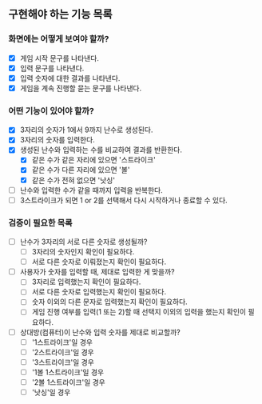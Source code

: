 ## 구현해야 하는 기능 목록
### 화면에는 어떻게 보여야 할까?
- [X] 게임 시작 문구를 나타낸다.
- [X] 입력 문구를 나타낸다.
- [X] 입력 숫자에 대한 결과를 나타낸다.
- [X] 게임을 계속 진행할 묻는 문구를 나타낸다.

### 어떤 기능이 있어야 할까?
- [X] 3자리의 숫자가 1에서 9까지 난수로 생성된다.
- [X] 3자리의 숫자를 입력한다.
- [X] 생성된 난수와 입력하는 수를 비교하여 결과를 반환한다.
  - [X] 같은 수가 같은 자리에 있으면 '스트라이크'
  - [X] 같은 수가 다른 자리에 있으면 '볼'
  - [X] 같은 수가 전혀 없으면 '낫싱'
- [ ] 난수와 입력한 수가 같을 때까지 입력을 반복한다.
- [ ] 3스트라이크가 되면 1 or 2를 선택해서 다시 시작하거나 종료할 수 있다.

### 검증이 필요한 목록
- [ ] 난수가 3자리의 서로 다른 숫자로 생성될까?
  - [ ] 3자리의 숫자인지 확인이 필요하다.
  - [ ] 서로 다른 숫자로 이뤄졌는지 확인이 필요하다.
- [ ] 사용자가 숫자를 입력할 때, 제대로 입력한 게 맞을까?
  - [ ] 3자리로 입력했는지 확인이 필요하다.
  - [ ] 서로 다른 숫자로 입력했는지 확인이 필요하다.
  - [ ] 숫자 이외의 다른 문자로 입력했는지 확인이 필요하다.
  - [ ] 게임 진행 여부를 입력(1 또는 2)할 때 선택지 이외의 입력을 했는지 확인이 필요하다.
- [ ] 상대방(컴퓨터)이 난수와 입력 숫자를 제대로 비교할까?
  - [ ] '1스트라이크'일 경우
  - [ ] '2스트라이크'일 경우
  - [ ] '3스트라이크'일 경우
  - [ ] '1볼 1스트라이크'일 경우
  - [ ] '2볼 1스트라이크'일 경우
  - [ ] '낫싱'일 경우